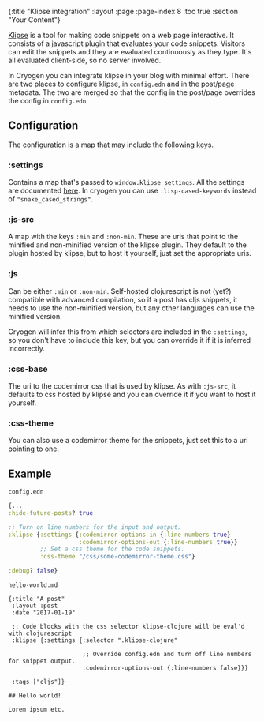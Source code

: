 {:title "Klipse integration"
 :layout :page
 :page-index 8
 :toc true
 :section "Your Content"}

[Klipse](https://github.com/viebel/klipse)
is a tool for making code snippets on a web page interactive.
It consists of a javascript plugin that evaluates your code snippets.
Visitors can edit the snippets and they are evaluated continuously as they type.
It's all evaluated client-side, so no server involved.

In Cryogen you can integrate klipse in your blog with minimal effort.
There are two places to configure klipse, in `config.edn` and in the post/page metadata.
The two are merged so that the config in the post/page overrides the config in `config.edn`.

## Configuration

The configuration is a map that may include the following keys.

### :settings

Contains a map that's passed to `window.klipse_settings`.
All the settings are documented [here](https://github.com/viebel/klipse#configuration).
In cryogen you can use `:lisp-cased-keywords` instead of `"snake_cased_strings"`.

### :js-src

A map with the keys `:min` and `:non-min`. These are uris that point to the
minified and non-minified version of the klipse plugin.
They default to the plugin hosted by klipse, but to host it yourself,
just set the appropriate uris.

### :js

Can be either `:min` or `:non-min`. Self-hosted clojurescript is not (yet?)
compatible with advanced compilation, so if a post has cljs snippets, it needs
to use the non-minified version, but any other languages can use the minified version.

Cryogen will infer this from which selectors are included in the `:settings`,
so you don't have to include this key, but you can override it if it is inferred incorrectly.

### :css-base

The uri to the codemirror css that is used by klipse. As with `:js-src`,
it defaults to css hosted by klipse and you can override it if you want
to host it yourself.

### :css-theme

You can also use a codemirror theme for the snippets,
just set this to a uri pointing to one.

## Example

`config.edn`
```clojure
{...
:hide-future-posts? true

;; Turn on line numbers for the input and output.
:klipse {:settings {:codemirror-options-in {:line-numbers true}
                    :codemirror-options-out {:line-numbers true}}
         ;; Set a css theme for the code snippets.
         :css-theme "/css/some-codemirror-theme.css"}

:debug? false}
```

`hello-world.md`
```
{:title "A post"
 :layout :post
 :date "2017-01-19"

 ;; Code blocks with the css selector klipse-clojure will be eval'd with clojurescript
 :klipse {:settings {:selector ".klipse-clojure"

                     ;; Override config.edn and turn off line numbers for snippet output.
                     :codemirror-options-out {:line-numbers false}}}

 :tags ["cljs"]}

## Hello world!

Lorem ipsum etc.
```
